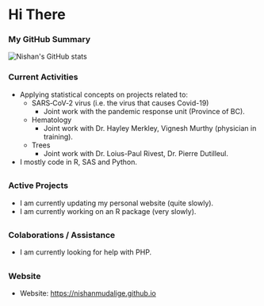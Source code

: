 # Hi There

### My GitHub Summary

![Nishan's GitHub stats](https://github-readme-stats.vercel.app/api?username=nishanmudalige)

### Current Activities
- Applying statistical concepts on projects related to: 
   - SARS‑CoV‑2 virus (i.e. the virus that causes Covid-19)
      - Joint work with the pandemic response unit (Province of BC).
   - Hematology
      - Joint work with Dr. Hayley Merkley, Vignesh Murthy (physician in training).
   - Trees
      - Joint work with Dr. Loius-Paul Rivest, Dr. Pierre Dutilleul.
- I mostly code in R, SAS and Python.

##
### Active Projects
- I am currently updating my personal website (quite slowly).
- I am currently working on an R package (very slowly).
<!--
- More details on my personal website (please see below).
-->


##
### Colaborations / Assistance
- I am currently looking for help with PHP.

##
<!-- ### Contact Details -->
### Website
<!-- - Email: nishan [dot] mudalige [at] gmail [dot] com -->
- Website: https://nishanmudalige.github.io


<!--
##
### Challenge Problem (with Reward)
- I will buy a beer for anyone who can help me solve the following challenge problem. All conditions must be met.
   1. Read a password protected Excel file (.xlsx) in either R or Python 3.
   2. Any libraries or packages loaded can only depend on Java 1.8 or older.
   3. No other manipulation of the file is allowed (for example, you're not allowed to unzip the excel file, manipulate the XML embedded into it etc.).
- Bonus beer if this problem can be solved without using a library dependant on Java.
-->
<!--
### Hi there 👋

### I am
- 🔭 Currently applying statistical concepts on projects related to: 
   - 🦠 SARS‑CoV‑2 virus (i.e. the virus that causes Covid-19)
   - 🩸 Hematology
- 🌱 Currently learning epidemiology.


### Contact Details
- 📫 Email: nishan [dot] mudalige [at] gmail [dot] com
- 🌐 Website: https://nishanmudalige.github.io

### Colaborations
- 🤔 I’m currently looking for help with PHP.

- 🧠 Practicing with [GitHub Copilot Ai](https://marketplace.visualstudio.com/items?itemName=GitHub.copilot "GitHub Copilot")
-->

<!--
**nishanmudalige/nishanmudalige** is a ✨ _special_ ✨ repository because its `README.md` (this file) appears on your GitHub profile.

Here are some ideas to get you started:

- 🔭 I’m currently working on ...
- 🌱 I’m currently learning ...
- 👯 I’m looking to collaborate on ...
- 🤔 I’m looking for help with ...
- 💬 Ask me about ...
- 📫 How to reach me: ...
- 😄 Pronouns: ...
- ⚡ Fun fact: ...
-->
